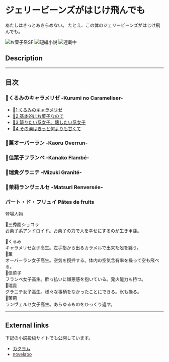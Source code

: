 ジェリービーンズがはじけ飛んでも
===============================

あたしはきっとあきらめない。
たとえ、この体のジェリービーンズがはじけ飛んでも。

![お菓子系SF](https://img.shields.io/badge/%E3%82%B8%E3%83%A3%E3%83%B3%E3%83%AB-%E3%81%8A%E8%8F%93%E5%AD%90%E7%B3%BBSF-brightgreen.svg)
![短編小説](https://img.shields.io/badge/%E5%BD%A2%E5%BC%8F-%E7%9F%AD%E7%B7%A8%E5%B0%8F%E8%AA%AC-orange.svg)
![連載中](https://img.shields.io/badge/%E5%9F%B7%E7%AD%86%E7%8A%B6%E6%B3%81-%E9%80%A3%E8%BC%89%E4%B8%AD-red.svg)

## Description

----

## 目次

### 🍬くるみのキャラメリゼ -Kurumi no Carameliser-

* [🍬1 くるみのキャラメリゼ](./episodes/001.md)
* [🍬2 基本的にお菓子なので](./episodes/002.md)
* [🍬3 籠りたい系女子、壊したい系女子](./episodes/003.md)
* [🍬4 その涙はきっと何よりも甘くて](./episodes/004.md)

### 🍨薫オーバーラン -Kaoru Overrun-

### 🍰佳菜子フランベ -Kanako Flambé-

### 🍧瑞貴グラニテ -Mizuki Granité-

### 🍮茉莉ランヴェルセ -Matsuri Renversée-

### パート・ド・フリュイ Pâtes de fruits

登場人物

🍩三秀園ショコラ  
お菓子系アンドロイド。お菓子の力で人を幸せにするのが生き甲斐。

🍬くるみ  
キャラメリゼ女子高生。左手指から出るカラメルで出来た殻を纏う。  
🍨薫  
オーバーラン女子高生。空気を撹拌する。体内の空気含有率を操って空も飛べる。  
🍰佳菜子  
フランベ女子高生。酔っ払いに嫌悪感を抱いている。発火能力も持つ。  
🍧瑞貴  
グラニテ女子高生。様々な事柄をなかったことにできる。氷も操る。  
🍮茉莉  
ランヴェルセ女子高生。あらゆるものをひっくり返す。  

----

## External links

下記の小説投稿サイトでも公開しています。

* [カクヨム](https://kakuyomu.jp/works/1177354054882667516)
* [novelabo](https://www.novelabo.com/my/books/2679)
